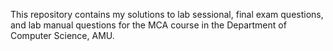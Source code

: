 This repository contains my solutions to lab sessional, final exam questions, and lab manual questions for the MCA course in the Department of Computer Science, AMU. 
